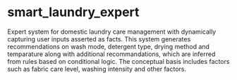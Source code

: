 # smart_laundry_expert

Expert system for domestic laundry care management with dynamically capturing user inputs asserted as facts. This system generates recommendations on wash mode, detergent type, drying method and temparature along with additional recommandations, which are inferred from rules based on conditional logic. The conceptual basis includes factors such as fabric care level, washing intensity and other factors.
